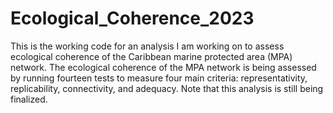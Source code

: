 # Ecological_Coherence_2023

This is the working code for an analysis I am working on to assess ecological coherence of the Caribbean marine protected area (MPA) network. The ecological coherence of the MPA network is being assessed by running fourteen tests to measure four main criteria: representativity, replicability, connectivity, and adequacy. 
Note that this analysis is still being finalized.
